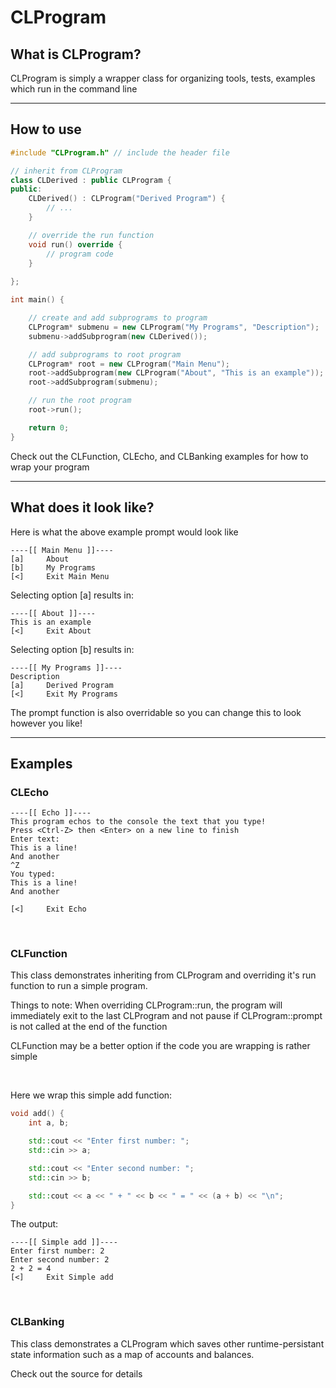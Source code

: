 # __CLProgram__

## __What is CLProgram?__
CLProgram is simply a wrapper class for organizing tools, tests, examples which run in the command line

---

## __How to use__
``` C++
#include "CLProgram.h" // include the header file

// inherit from CLProgram
class CLDerived : public CLProgram {
public:
    CLDerived() : CLProgram("Derived Program") {
        // ...
    }

    // override the run function
    void run() override {
        // program code
    }
    
};

int main() {

    // create and add subprograms to program
    CLProgram* submenu = new CLProgram("My Programs", "Description");
    submenu->addSubprogram(new CLDerived());

    // add subprograms to root program
    CLProgram* root = new CLProgram("Main Menu");
    root->addSubprogram(new CLProgram("About", "This is an example"));
    root->addSubprogram(submenu);

    // run the root program
    root->run();

    return 0;
}
```

Check out the CLFunction, CLEcho, and CLBanking examples for how to wrap your program

---

## __What does it look like?__

Here is what the above example prompt would look like
```
----[[ Main Menu ]]----
[a]     About
[b]     My Programs
[<]     Exit Main Menu

```

Selecting option [a] results in:
```
----[[ About ]]----
This is an example
[<]     Exit About

```

Selecting option [b] results in:
```
----[[ My Programs ]]----
Description
[a]     Derived Program
[<]     Exit My Programs

```
The prompt function is also overridable so you can change this to look however you like!

---

## Examples

### __CLEcho__
```
----[[ Echo ]]----
This program echos to the console the text that you type!
Press <Ctrl-Z> then <Enter> on a new line to finish
Enter text:
This is a line!
And another
^Z
You typed:
This is a line!
And another

[<]     Exit Echo
```

<br>

### __CLFunction__

This class demonstrates inheriting from CLProgram and overriding it's run function to run a simple program.

Things to note:
When overriding CLProgram::run, the program will immediately exit to the last CLProgram and not pause
if CLProgram::prompt is not called at the end of the function

CLFunction may be a better option if the code you are wrapping is rather simple

<br>

Here we wrap this simple add function:
``` C++
void add() {
    int a, b;

    std::cout << "Enter first number: ";
    std::cin >> a;

    std::cout << "Enter second number: ";
    std::cin >> b;

    std::cout << a << " + " << b << " = " << (a + b) << "\n";
}
```
The output:
```
----[[ Simple add ]]----
Enter first number: 2
Enter second number: 2
2 + 2 = 4
[<]     Exit Simple add
```

<br>

### __CLBanking__

This class demonstrates a CLProgram which saves other
runtime-persistant state information such as a map of accounts and balances.

Check out the source for details